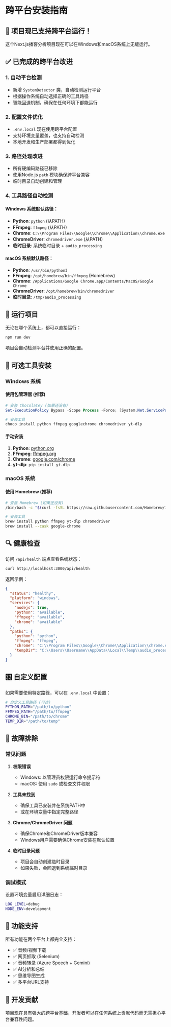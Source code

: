 # 跨平台安装指南

## 🎉 项目现已支持跨平台运行！

这个Next.js播客分析项目现在可以在Windows和macOS系统上无缝运行。

## ✅ 已完成的跨平台改进

### 1. **自动平台检测**
- 新增 `SystemDetector` 类，自动检测运行平台
- 根据操作系统自动选择正确的工具路径
- 智能回退机制，确保在任何环境下都能运行

### 2. **配置文件优化**
- `.env.local` 现在使用跨平台配置
- 支持环境变量覆盖，也支持自动检测
- 本地开发和生产部署都得到优化

### 3. **路径处理改进**
- 所有硬编码路径已移除
- 使用Node.js `path` 模块确保跨平台兼容
- 临时目录自动创建和管理

### 4. **工具路径自动检测**

#### Windows 系统默认路径：
- **Python**: `python` (从PATH)
- **FFmpeg**: `ffmpeg` (从PATH)
- **Chrome**: `C:\\Program Files\\Google\\Chrome\\Application\\chrome.exe`
- **ChromeDriver**: `chromedriver.exe` (从PATH)
- **临时目录**: 系统临时目录 + `audio_processing`

#### macOS 系统默认路径：
- **Python**: `/usr/bin/python3`
- **FFmpeg**: `/opt/homebrew/bin/ffmpeg` (Homebrew)
- **Chrome**: `/Applications/Google Chrome.app/Contents/MacOS/Google Chrome`
- **ChromeDriver**: `/opt/homebrew/bin/chromedriver`
- **临时目录**: `/tmp/audio_processing`

## 🚀 运行项目

无论在哪个系统上，都可以直接运行：

```bash
npm run dev
```

项目会自动检测平台并使用正确的配置。

## 🔧 可选工具安装

### Windows 系统

#### 使用包管理器 (推荐)

```powershell
# 安装 Chocolatey (如果还没有)
Set-ExecutionPolicy Bypass -Scope Process -Force; [System.Net.ServicePointManager]::SecurityProtocol = [System.Net.ServicePointManager]::SecurityProtocol -bor 3072; iex ((New-Object System.Net.WebClient).DownloadString('https://community.chocolatey.org/install.ps1'))

# 安装工具
choco install python ffmpeg googlechrome chromedriver yt-dlp
```

#### 手动安装

1. **Python**: [python.org](https://www.python.org/downloads/windows/)
2. **FFmpeg**: [ffmpeg.org](https://ffmpeg.org/download.html#build-windows)
3. **Chrome**: [google.com/chrome](https://www.google.com/chrome/)
4. **yt-dlp**: `pip install yt-dlp`

### macOS 系统

#### 使用 Homebrew (推荐)

```bash
# 安装 Homebrew (如果还没有)
/bin/bash -c "$(curl -fsSL https://raw.githubusercontent.com/Homebrew/install/HEAD/install.sh)"

# 安装工具
brew install python ffmpeg yt-dlp chromedriver
brew install --cask google-chrome
```

## 🔍 健康检查

访问 `/api/health` 端点查看系统状态：

```bash
curl http://localhost:3000/api/health
```

返回示例：
```json
{
  "status": "healthy",
  "platform": "windows",
  "services": {
    "nodejs": true,
    "python": "available",
    "ffmpeg": "available", 
    "chrome": "available"
  },
  "paths": {
    "python": "python",
    "ffmpeg": "ffmpeg",
    "chrome": "C:\\Program Files\\Google\\Chrome\\Application\\chrome.exe",
    "tempDir": "C:\\Users\\Username\\AppData\\Local\\Temp\\audio_processing"
  }
}
```

## 🎛️ 自定义配置

如果需要使用特定路径，可以在 `.env.local` 中设置：

```bash
# 自定义工具路径 (可选)
PYTHON_PATH="/path/to/python"
FFMPEG_PATH="/path/to/ffmpeg"
CHROME_BIN="/path/to/chrome"
TEMP_DIR="/path/to/temp"
```

## 🐛 故障排除

### 常见问题

1. **权限错误**
   - Windows: 以管理员权限运行命令提示符
   - macOS: 使用 `sudo` 或检查文件权限

2. **工具未找到**
   - 确保工具已安装并在系统PATH中
   - 或在环境变量中指定完整路径

3. **Chrome/ChromeDriver 问题**
   - 确保Chrome和ChromeDriver版本兼容
   - Windows用户需要确保Chrome安装在默认位置

4. **临时目录问题**
   - 项目会自动创建临时目录
   - 如果失败，会回退到系统临时目录

### 调试模式

设置环境变量启用详细日志：

```bash
LOG_LEVEL=debug
NODE_ENV=development
```

## 🌟 功能支持

所有功能在两个平台上都完全支持：

- ✅ 音频/视频下载
- ✅ 网页抓取 (Selenium)
- ✅ 音频转录 (Azure Speech + Gemini)
- ✅ AI分析和总结
- ✅ 思维导图生成
- ✅ 多平台URL支持

## 📝 开发贡献

项目现在具有强大的跨平台基础，开发者可以在任何系统上贡献代码而无需担心平台兼容性问题。
